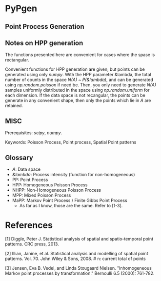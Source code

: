 # PyPgen
## Point Process Generation

## Notes on HPP generation
The functions presented here are convenient for cases where the spase is rectangular.


Convenient functions for HPP generation are given, but points can be generated using only *numpy*. With the HPP parameter &lambda, the total number of counts in the space *N(A) ~ P(&lambda)*, and can be generated using *np.random.poisson* if need be. Then, you only need to generate *N(A)* samples uniformly distributed in the space using *np.random.uniform* for each dimension. If the data space is not recangular, the points can be generate in any convenient shape, then only the points which lie in *A* are retained.

## MISC

Prerequisites: *scipy*, *numpy*.

Keywords: Poisson Process, Point process, Spatial Point patterns


## Glossary

- *A*: Data space
- *&lambda*: Process intensity (function for non-homogeneous)
- PP: Point Process
- HPP: Homogeneous Poisson Process
- NHPP: Non-Homogeneous Poisson Process
- MPP: Mixed Poisson Process
- MaPP: Markov Point Process / Finite Gibbs Point Process
	- As far as I know, those are the same. Refer to [1-3].

# References
[1] Diggle, Peter J. Statistical analysis of spatial and spatio-temporal point patterns. CRC press, 2013.

[2] Illian, Janine, et al. Statistical analysis and modelling of spatial point patterns. Vol. 70. John Wiley & Sons, 2008.
    # n: current total of points

[3] Jensen, Eva B. Vedel, and Linda Stougaard Nielsen. "Inhomogeneous Markov point processes by transformation." Bernoulli 6.5 (2000): 761-782.